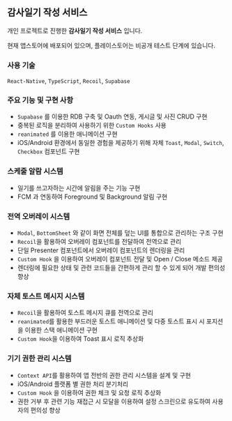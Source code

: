 ## 감사일기 작성 서비스

개인 프로젝트로 진행한 **감사일기 작성 서비스** 입니다.

현재 앱스토어에 배포되어 있으며, 플레이스토어는 비공개 테스트 단계에 있습니다.

### 사용 기술

`React-Native`, `TypeScript`, `Recoil`, `Supabase`

### 주요 기능 및 구현 사항

- `Supabase` 를 이용한 RDB 구축 및 Oauth 연동, 게시글 및 사진 CRUD 구현
- 중복된 로직을 분리하여 사용하기 위한 `Custom Hooks` 사용
- `reanimated` 를 이용한 애니메이션 구현
- iOS/Android 환경에서 동일한 경험을 제공하기 위해 자체 `Toast`, `Modal`, `Switch`, `Checkbox` 컴포넌트 구현

### 스케줄 알람 시스템

- 일기를 쓰고자하는 시간에 알림을 주는 기능 구현
- FCM 과 연동하여 Foreground 및 Background 알림 구현

### 전역 오버레이 시스템

- `Modal`, `BottomSheet` 와 같이 화면 전체를 덮는 UI를 통합으로 관리하는 구조 구현
- `Recoil`을 활용하여 오버레이 컴포넌트를 전달하여 전역으로 관리
- 단일 Presenter 컴포넌트에서 오버레이 컴포넌트의 렌더링을 관리
- `Custom Hook` 을 이용하여 오버레이 컴포넌트 전달 및 Open / Close 메소드 제공
- 렌더링에 필요한 상태 및 관련 코드들을 간편하게 관리 할 수 있게 되어 개발 편의성 향상

### 자체 토스트 메시지 시스템

- `Recoil`을 활용하여 토스트 메시지 큐를 전역으로 관리
- `reanimated`를 활용한 부드러운 토스트 애니메이션 및 다중 토스트 표시 시 포지션을 이용한 스택 애니메이션 구현
- `Custom Hook`을 이용하여 Toast 표시 로직 추상화

### 기기 권한 관리 시스템

- `Context API`를 활용하여 앱 전반의 권한 관리 시스템을 설계 및 구현
- iOS/Android 플랫폼 별 권한 처리 분기처리
- `Custom Hook` 을 이용하여 권한 체크 및 요청 로직 추상화
- 권한 거부 후 관련 기능 재접근 시 모달을 이용하여 설정 스크린으로 유도하여 사용자의 편의성 향상
